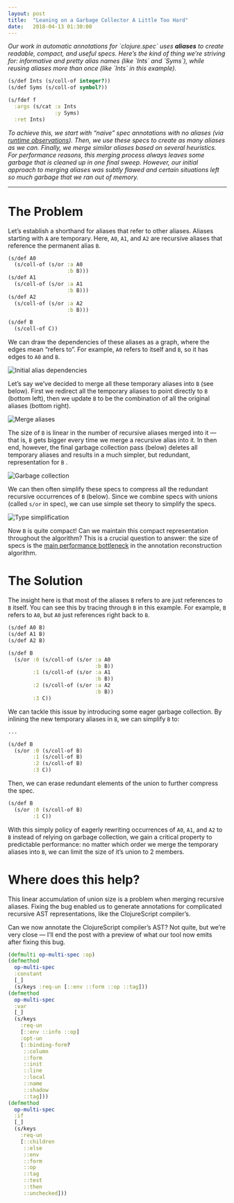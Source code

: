 ```yaml
---
layout: post
title:  "Leaning on a Garbage Collector A Little Too Hard"
date:   2018-04-13 01:30:00
---
```


<i>
Our work in automatic annotations for `clojure.spec` uses
<b>aliases</b> to create readable, compact, and useful specs.
Here’s the kind of thing we’re striving for:
informative and pretty alias names (like `Ints` and `Syms`), while reusing aliases 
more than once (like `Ints` in this example).
</i>

```clojure
(s/def Ints (s/coll-of integer?))
(s/def Syms (s/coll-of symbol?))

(s/fdef f
  :args (s/cat :x Ints
               :y Syms)
  :ret Ints)
```

<i>
To achieve this, we start with “naive”
spec annotations with no aliases (via <a href="{{ site.url }}/2016/08/13/runtime-infer-basics.html">runtime observations</a>).
Then, we use these specs to create as many aliases as we can.
Finally, we merge similar aliases based on several heuristics.
</i>

<i>
For performance reasons,
this merging process always leaves some garbage that is cleaned up in one final sweep.
However, our initial approach to merging aliases was subtly flawed and certain
situations left so much garbage that we ran out of memory.
</i>

<hr />

# The Problem

<!--
The algorithm works in several passes, with a final garbage collection phase
to delete trivial aliases. This avoids the need to eagerly traverse the entire
aliases environment every time we merge two aliases. However, the strategy
to merge aliases was subtly flawed. It significantly degraded the performance
of intermediate passes, but all traces of the flawed strategy was cleaned away
by the garbage collection. Many benchmarks ran fine, but our biggest benchmark
&mdash; generating specs for the ClojureScript compiler &mdash; seemed to run
forever, and eventually ran out of memory.
-->

Let’s establish a shorthand for aliases that refer to other
aliases. Aliases starting with `A` are temporary. Here, `A0`, `A1`,
and `A2` are recursive aliases that reference the permanent alias `B`.

```clojure
(s/def A0
  (s/coll-of (s/or :a A0
                   :b B)))
(s/def A1
  (s/coll-of (s/or :a A1
                   :b B)))
(s/def A2
  (s/coll-of (s/or :a A2
                   :b B)))

(s/def B
  (s/coll-of C))
```

We can draw the dependencies of these aliases as a graph, where the edges
mean “refers to”. For example, `A0` refers to itself and `B`, so it
has edges to `A0` and `B`.

<img src="{{ site.url }}/images/garbage-collection/garbage-collection.001.jpeg"
     alt="Initial alias dependencies"/>

Let’s say we’ve decided to merge all these temporary aliases into `B` (see below).
First we redirect all the temporary aliases to point directly to `B` (bottom left),
then we update `B` to be the combination of all the original aliases (bottom right).

<img src="{{ site.url }}/images/garbage-collection/garbage-collection.002.jpeg"
     alt="Merge aliases"/>

The size of `B` is linear in the number of recursive aliases merged into it &mdash;
that is, `B` gets bigger every time we merge a recursive alias into it.
In then end, however, the final garbage collection pass (below) deletes all temporary aliases and results
in a much simpler, but redundant, representation for `B` .

<img src="{{ site.url }}/images/garbage-collection/garbage-collection.003.jpeg"
     alt="Garbage collection"/>

We can then often simplify these specs to compress all the redundant recursive
occurrences of `B` (below). Since we combine specs with unions (called `s/or` in spec), we can use
simple set theory to simplify the specs.

<img src="{{ site.url }}/images/garbage-collection/garbage-collection.004.jpeg"
     alt="Type simplification"/>

Now `B` is quite compact! Can we maintain this compact representation throughout the algorithm?
This is a crucial question to answer:
the size of specs is the <a href="{{ site.url }}/2018/04/04/automatic-annotations-quals.html">main performance bottleneck</a>
in the annotation reconstruction algorithm.

# The Solution

The insight here is that most of the aliases `B` refers to are just
references to `B` itself. You can see this by tracing through `B` in this
example. For example, `B` refers to `A0`, but `A0` just references right back to `B`.

```clojure
(s/def A0 B)
(s/def A1 B)
(s/def A2 B)

(s/def B
  (s/or :0 (s/coll-of (s/or :a A0
                            :b B))
        :1 (s/coll-of (s/or :a A1
                            :b B))
        :2 (s/coll-of (s/or :a A2
                            :b B))
        :3 C))
```

We can tackle this issue by introducing some eager garbage collection.
By inlining the new temporary aliases in `B`, we can simplify `B`
to:

```clojure
...

(s/def B
  (s/or :0 (s/coll-of B)
        :1 (s/coll-of B)
        :2 (s/coll-of B)
        :3 C))
```

Then, we can erase redundant elements of the union to further compress
the spec.

```clojure
(s/def B
  (s/or :0 (s/coll-of B)
        :1 C))
```

With this simply policy of eagerly rewriting occurrences of `A0`, `A1`,
and `A2` to `B` instead of relying on garbage collection,
we gain a critical property to predictable performance:
no matter which order we merge the temporary aliases
into `B`, we can limit the size of it’s union to 2 members.

# Where does this help?

This linear accumulation of union size is a problem when merging
recursive aliases. Fixing the bug enabled us to generate annotations for complicated
recursive AST representations, like the ClojureScript compiler’s.

Can we now annotate the ClojureScript compiler’s AST? Not quite, but
we’re very close &mdash; I’ll end the post with a preview of what our tool
now emits after fixing this bug.

```clojure
(defmulti op-multi-spec :op)
(defmethod
  op-multi-spec
  :constant
  [_]
  (s/keys :req-un [::env ::form ::op ::tag]))
(defmethod
  op-multi-spec
  :var
  [_]
  (s/keys
    :req-un
    [::env ::info ::op]
    :opt-un
    [::binding-form?
     ::column
     ::form
     ::init
     ::line
     ::local
     ::name
     ::shadow
     ::tag]))
(defmethod
  op-multi-spec
  :if
  [_]
  (s/keys
    :req-un
    [::children
     ::else
     ::env
     ::form
     ::op
     ::tag
     ::test
     ::then
     ::unchecked]))
```
